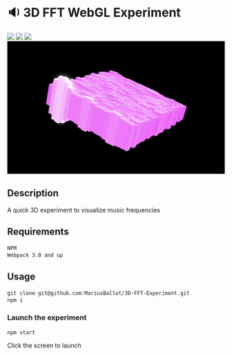 # :sound: 3D FFT WebGL Experiment

<img src="https://raw.githubusercontent.com/webpack/media/master/logo/icon-square-big.png" width="100">
<img src="https://upload.wikimedia.org/wikipedia/commons/thumb/d/db/Npm-logo.svg/1280px-Npm-logo.svg.png" width="100">
<img src="https://developers.cloudflare.com/logos/threejs.svg" width="100">
<img src="https://github.com/MariusBallot/3D-FFT-Experiment/blob/master/src/assets/thumbnail.jpg">

## Description

A quick 3D experiment to visualize music frequencies

## Requirements

```
NPM
Webpack 3.0 and up
```

## Usage

```
git clone git@github.com:MariusBallot/3D-FFT-Experiment.git
npm i
```

### Launch the experiment

```
npm start
```

Click the screen to launch

